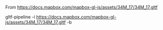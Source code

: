 From https://docs.mapbox.com/mapbox-gl-js/assets/34M_17/34M_17.gltf

gltf-pipeline -i https://docs.mapbox.com/mapbox-gl-js/assets/34M_17/34M_17.gltf -b



```

```


